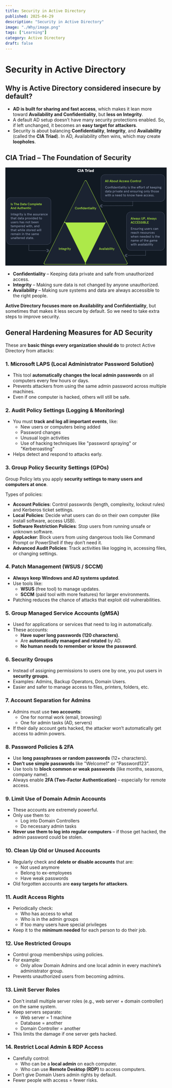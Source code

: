 ```yaml
---
title: Security in Active Directory
published: 2025-04-29
description: "Security in Active Directory"
image: "./Why/image.png"
tags: ["Learning"]
category: Active Directory
draft: false
---
```


# Security in Active Directory

## Why is Active Directory considered insecure by default?

- **AD is built for sharing and fast access**, which makes it lean more toward **Availability and Confidentiality**, but **less on Integrity**.
- A default AD setup doesn’t have many security protections enabled. So, if left unchanged, it becomes an **easy target for attackers**.
- Security is about balancing **Confidentiality**, **Integrity**, and **Availability** (called the **CIA Triad**). In AD, Availability often wins, which may create **loopholes**.

## CIA Triad – The Foundation of Security

![alt text](<Security in Active Directory/image.png>)

- **Confidentiality** – Keeping data private and safe from unauthorized access.
- **Integrity** – Making sure data is not changed by anyone unauthorized.
- **Availability** – Making sure systems and data are always accessible to the right people.

**Active Directory focuses more on Availability and Confidentiality**, but sometimes that makes it less secure by default. So we need to take extra steps to improve security.

## General Hardening Measures for AD Security

These are **basic things every organization should do** to protect Active Directory from attacks:

### 1. **Microsoft LAPS (Local Administrator Password Solution)**

- This tool **automatically changes the local admin passwords** on all computers every few hours or days.
- Prevents attackers from using the same admin password across multiple machines.
- Even if one computer is hacked, others will still be safe.

### 2. **Audit Policy Settings (Logging & Monitoring)**

- You must **track and log all important events**, like:
    - New users or computers being added
    - Password changes
    - Unusual login activities
    - Use of hacking techniques like "password spraying" or "Kerberoasting"
- Helps detect and respond to attacks early.

### 3. **Group Policy Security Settings (GPOs)**

Group Policy lets you apply **security settings to many users and computers at once**.

Types of policies:

- **Account Policies**: Control passwords (length, complexity, lockout rules) and Kerberos ticket settings.
- **Local Policies**: Decide what users can do on their own computer (like install software, access USB).
- **Software Restriction Policies**: Stop users from running unsafe or unknown software.
- **AppLocker**: Block users from using dangerous tools like Command Prompt or PowerShell if they don’t need it.
- **Advanced Audit Policies**: Track activities like logging in, accessing files, or changing settings.

### 4. **Patch Management (WSUS / SCCM)**

- **Always keep Windows and AD systems updated**.
- Use tools like:
    - **WSUS** (free tool) to manage updates.
    - **SCCM** (paid tool with more features) for larger environments.
- Patching reduces the chance of attacks that exploit old vulnerabilities.

### 5. **Group Managed Service Accounts (gMSA)**

- Used for applications or services that need to log in automatically.
- These accounts:
    - **Have super long passwords (120 characters)**.
    - Are **automatically managed and rotated** by AD.
    - **No human needs to remember or know the password**.

### 6. **Security Groups**

- Instead of assigning permissions to users one by one, you put users in **security groups**.
- Examples: Admins, Backup Operators, Domain Users.
- Easier and safer to manage access to files, printers, folders, etc.

### 7. **Account Separation for Admins**

- Admins must use **two accounts**:
    - One for normal work (email, browsing)
    - One for admin tasks (AD, servers)
- If their daily account gets hacked, the attacker won’t automatically get access to admin powers.

### 8. **Password Policies & 2FA**

- Use **long passphrases or random passwords** (12+ characters).
- **Don’t use simple passwords** like "Welcome1" or "Password123".
- Use tools to **block common or weak passwords** (like months, seasons, company name).
- Always enable **2FA (Two-Factor Authentication)** – especially for remote access.

### 9. **Limit Use of Domain Admin Accounts**

- These accounts are extremely powerful.
- Only use them to:
    - Log into Domain Controllers
    - Do necessary admin tasks
- **Never use them to log into regular computers** – if those get hacked, the admin password could be stolen.

### 10. **Clean Up Old or Unused Accounts**

- Regularly check and **delete or disable accounts** that are:
    - Not used anymore
    - Belong to ex-employees
    - Have weak passwords
- Old forgotten accounts are **easy targets for attackers**.

### 11. **Audit Access Rights**

- Periodically check:
    - Who has access to what
    - Who is in the admin groups
    - If too many users have special privileges
- Keep it to the **minimum needed** for each person to do their job.

### 12. **Use Restricted Groups**

- Control group memberships using policies.
- For example:
    - Only allow Domain Admins and one local admin in every machine’s administrator group.
- Prevents unauthorized users from becoming admins.

### 13. **Limit Server Roles**

- Don't install multiple server roles (e.g., web server + domain controller) on the same system.
- Keep servers separate:
    - Web server = 1 machine
    - Database = another
    - Domain Controller = another
- This limits the damage if one server gets hacked.

### 14. **Restrict Local Admin & RDP Access**

- Carefully control:
    - Who can be a **local admin** on each computer.
    - Who can use **Remote Desktop (RDP)** to access computers.
- Don’t give Domain Users admin rights by default.
- Fewer people with access = fewer risks.